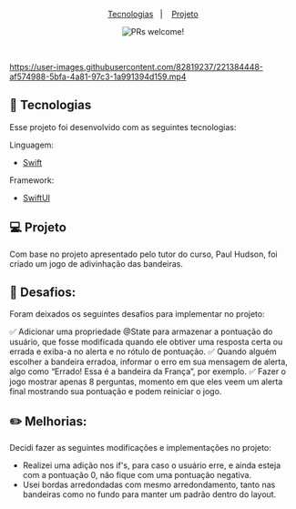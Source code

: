 <p align="center">
  <a href="#-tecnologias">Tecnologias</a>&nbsp;&nbsp;&nbsp;|&nbsp;&nbsp;&nbsp;
  <a href="#-projeto">Projeto</a>
</p>

<p align="center">
 <img src="https://img.shields.io/static/v1?label=PRs&message=welcome&color=49AA26&labelColor=000000" alt="PRs welcome!" />
</p>

<br>







https://user-images.githubusercontent.com/82819237/221384448-af574988-5bfa-4a81-97c3-1a991394d159.mp4






## 🚀 Tecnologias

Esse projeto foi desenvolvido com as seguintes tecnologias:

Linguagem:

- [Swift](https://www.swift.org/)

Framework:

- [SwiftUI](https://swiftuidocs.com/)


## 💻 Projeto

<p align="left">
Com base no projeto apresentado pelo tutor do curso, Paul Hudson, foi criado um jogo de adivinhação das bandeiras.
</p>


## 👊 Desafios:

<p align="left">
Foram deixados os seguintes desafios para implementar no projeto:
</p>


✅ Adicionar uma propriedade @State para armazenar a pontuação do usuário, que fosse modificada quando ele obtiver uma resposta certa ou errada e exiba-a no alerta e no rótulo de pontuação.
✅ Quando alguém escolher a bandeira erradoa, informar o erro em sua mensagem de alerta, algo como “Errado! Essa é a bandeira da França”, por exemplo.
✅ Fazer o jogo mostrar apenas 8 perguntas, momento em que eles veem um alerta final mostrando sua pontuação e podem reiniciar o jogo.


## ✏️ Melhorias:

<p align="left">
Decidi fazer as seguintes modificações e implementações no projeto:
</p>

- Realizei uma adição nos if's, para caso o usuário erre, e ainda esteja com a pontuação 0, não fique com uma pontuação negativa.
- Usei bordas arredondadas com mesmo arredondamento, tanto nas bandeiras como no fundo para manter um padrão dentro do layout.
